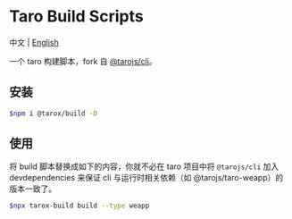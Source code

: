 # Taro Build Scripts

中文 | [English](https://github.com/lexmin0412/tarox-build#readme)

一个 taro 构建脚本，fork 自 [@tarojs/cli](https://github.com/NervJS/taro)。

## 安装

```bash
$npm i @tarox/build -D
```

## 使用

将 build 脚本替换成如下的内容，你就不必在 taro 项目中将 `@tarojs/cli` 加入 devdependencies 来保证 cli 与运行时相关依赖（如 @tarojs/taro-weapp）的版本一致了。

```zsh
$npx tarox-build build --type weapp
```
